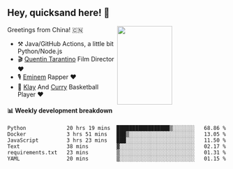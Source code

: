 ## Hey, quicksand here! 🏃
[<img align="right" width="50%" height='180' src="https://quicksandznzn.github.io/image/warriors.jpg">](https://github.com/quicksandznzn)
<!--
[<img align="right" width="50%" src="https://github-readme-stats.vercel.app/api?username=quicksandznzn&theme=dark&show_icons=true">](https://github.com/quicksandznzn)
-->


Greetings from China! 🇨🇳

- ⚒️ Java/GitHub Actions, a little bit Python/Node.js
- 🎬 [Quentin Tarantino](https://www.instagram.com/tarantinoxx/) Film Director ❤️
- 🎙 [Eminem](https://www.instagram.com/eminem/) Rapper ❤️
- 🏀 [Klay](https://www.instagram.com/klaythompson/) And [Curry](https://www.instagram.com/stephencurry30/) Basketball Player ❤️


#### :bar_chart: Weekly development breakdown
<!--START_SECTION:waka-->

```text
Python             20 hrs 19 mins  █████████████████▒░░░░░░░   68.86 %
Docker             3 hrs 51 mins   ███▒░░░░░░░░░░░░░░░░░░░░░   13.05 %
JavaScript         3 hrs 23 mins   ███░░░░░░░░░░░░░░░░░░░░░░   11.50 %
Text               38 mins         ▓░░░░░░░░░░░░░░░░░░░░░░░░   02.17 %
requirements.txt   23 mins         ▒░░░░░░░░░░░░░░░░░░░░░░░░   01.31 %
YAML               20 mins         ▒░░░░░░░░░░░░░░░░░░░░░░░░   01.15 %
```

<!--END_SECTION:waka-->
